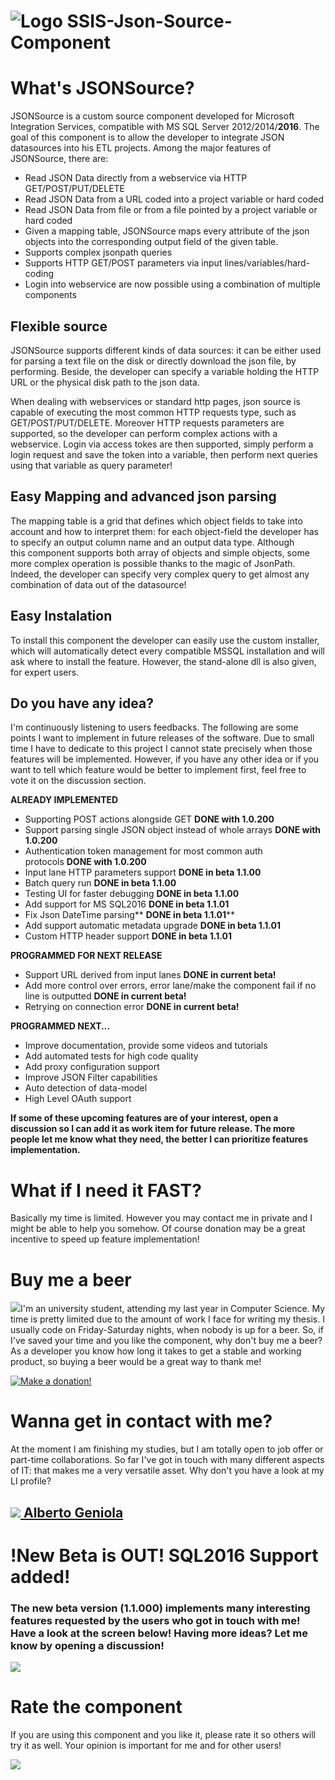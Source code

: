 # ![Logo](https://www.hardwareforyou.it/images/loghi/256x256.png) SSIS-Json-Source-Component 

# What's JSONSource?

JSONSource is a custom source component developed for Microsoft Integration Services, compatible with MS SQL Server 2012/2014/**2016**. The goal of this component is to allow the developer to integrate JSON datasources into his ETL projects.
Among the major features of JSONSource, there are:

*   Read JSON Data directly from a webservice via HTTP GET/POST/PUT/DELETE
*   Read JSON Data from a URL coded into a project variable or hard coded
*   Read JSON Data from file or from a file pointed by a project variable or hard coded
*   Given a mapping table, JSONSource maps every attribute of the json objects into the corresponding output field of the given table.
*   Supports complex jsonpath queries
*   Supports HTTP GET/POST parameters via input lines/variables/hard-coding
*   Login into webservice are now possible using a combination of multiple components

## Flexible source

JSONSource supports different kinds of data sources: it can be either used for parsing a text file on the disk or directly download the json file, by performing. Beside, the developer can specify a variable holding the HTTP URL or the physical disk path to the json data.

When dealing with webservices or standard http pages, json source is capable of executing the most common HTTP requests type, such as GET/POST/PUT/DELETE. Moreover HTTP requests parameters are supported, so the developer can perform complex actions with a webservice. Login via access tokes are then supported, simply perform a login request and save the token into a variable, then perform next queries using that variable as query parameter!

## Easy Mapping and advanced json parsing

The mapping table is a grid that defines which object fields to take into account and how to interpret them: for each object-field the developer has to specify an output column name and an output data type. Although this component supports both array of objects and simple objects, some more complex operation is possible thanks to the magic of JsonPath. Indeed, the developer can specify very complex query to get almost any combination of data out of the datasource!

## Easy Instalation

To install this component the developer can easily use the custom installer, which will automatically detect every compatible MSSQL installation and will ask where to install the feature. However, the stand-alone dll is also given, for expert users.

## Do you have any idea?

I'm continuously listening to users feedbacks. The following are some points I want to implement in future releases of the software. Due to small time I have to dedicate to this project I cannot state precisely when those features will be implemented. However, if you have any other idea or if you want to tell which feature would be better to implement first, feel free to vote it on the discussion section.

**ALREADY IMPLEMENTED**

*   Supporting POST actions alongside GET **DONE with 1.0.200**
*   Support parsing single JSON object instead of whole arrays **DONE with 1.0.200**
*   Authentication token management for most common auth protocols **DONE with 1.0.200**
*   Input lane HTTP parameters support **DONE in beta 1.1.00**
*   Batch query run **DONE in beta 1.1.00**
*   Testing UI for faster debugging **DONE in beta 1.1.00**
*   Add support for MS SQL2016 **DONE in beta 1.1.01**
*   Fix Json DateTime parsing** **DONE in beta 1.1.01****
*   Add support automatic metadata upgrade **DONE in beta 1.1.01**
*   Custom HTTP header support **DONE in beta 1.1.01**

****PROGRAMMED FOR NEXT RELEASE****

*   Support URL derived from input lanes **DONE in current beta!**
*   Add more control over errors, error lane/make the component fail if no line is outputted **DONE in current beta!**
*   Retrying on connection error **DONE in current beta!**

**PROGRAMMED NEXT...**

*   Improve documentation, provide some videos and tutorials
*   Add automated tests for high code quality
*   Add proxy configuration support
*   Improve JSON Filter capabilities
*   Auto detection of data-model
*   High Level OAuth support

**If some of these upcoming features are of your interest, open a discussion so I can add it as work item for future release. The more people let me know what they need, the better I can prioritize features implementation.**

# What if I need it FAST?

Basically my time is limited. However you may contact me in private and I might be able to help you somehow. Of course donation may be a great incentive to speed up feature implementation!

# Buy me a beer

![](http://blog.mlive.com/kalamabrew/2008/03/small_Beer%20Mug%20Icon.jpg)I'm an university student, attending my last year in Computer Science. My time is pretty limited due to the amount of work I face for writing my thesis. I usually code on Friday-Saturday nights, when nobody is up for a beer. So, if I've saved your time and you like the component, why don't buy me a beer? As a developer you know how long it takes to get a stable and working product, so buying a beer would be a great way to thank me!

[![Make a donation!](https://www.paypalobjects.com/en_US/i/btn/btn_donateCC_LG.gif "Make a donation!")](https://www.paypal.com/cgi-bin/webscr?cmd=_s-xclick&hosted_button_id=6HPAB89UYSZF2 "Donate")

# Wanna get in contact with me? 

At the moment I am finishing my studies, but I am totally open to job offer or part-time collaborations. So far I've got in touch with many different aspects of IT: that makes me a very versatile asset. Why don't you have a look at my LI profile?

## [![](https://static.licdn.com/sc/h/3m4lyvbs6efg8pyhv7kupo6dh)](https://www.linkedin.com/in/albertogeniola "LinkedIn Profile")[ ](https://www.linkedin.com/in/albertogeniola "LinkedIn Profile")[Alberto Geniola](https://www.linkedin.com/in/albertogeniola "LinkedIn Profile")

# !New Beta is OUT! SQL2016 Support added!

### The new beta version (1.1.000) implements many interesting features requested by the users who got in touch with me! Have a look at the screen below! Having more ideas? Let me know by opening a discussion! 

[![](http://download-codeplex.sec.s-msft.com/Download?ProjectName=jsonsource&DownloadId=1560332)](http://download-codeplex.sec.s-msft.com/Download?ProjectName=jsonsource&DownloadId=1560332)

# Rate the component

If you are using this component and you like it, please rate it so others will try it as well. Your opinion is important for me and for other users!

![](https://www.google-analytics.com/__utm.gif?utmwv=1&utmn=93757836&utmsr=-&utmsc=-&utmul=-&utmje=0&utmfl=-&utmdt=-&utmhn=jsonsource.codeplex.com&utmr=&utmp=&utmac=UA-10387182-3)
